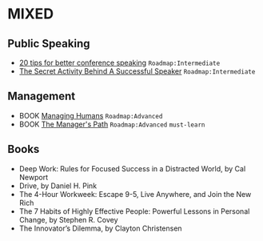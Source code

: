 # MIXED

## Public Speaking

- [20 tips for better conference speaking](http://cameronmoll.com/archives/2009/02/20_tips_better_conference_speaking/) `Roadmap:Intermediate`
- [The Secret Activity Behind A Successful Speaker](https://www.forbes.com/sites/nickmorgan/2013/08/22/the-secret-activity-behind-a-successful-speaker) `Roadmap:Intermediate`

## Management

- BOOK [Managing Humans](https://www.amazon.com/Managing-Humans-Humorous-Software-Engineering/dp/1484221575) `Roadmap:Advanced`
- BOOK [The Manager's Path](https://www.amazon.com/Managers-Path-Leaders-Navigating-Growth/dp/1491973897) `Roadmap:Advanced` `must-learn`

## Books

- Deep Work: Rules for Focused Success in a Distracted World, by Cal Newport
- Drive, by Daniel H. Pink
- The 4-Hour Workweek: Escape 9-5, Live Anywhere, and Join the New Rich
- The 7 Habits of Highly Effective People: Powerful Lessons in Personal Change, by Stephen R. Covey
- The Innovator’s Dilemma, by Clayton Christensen
